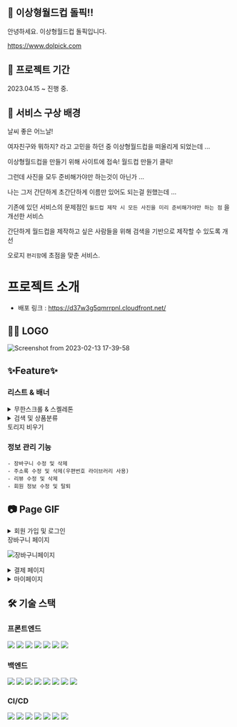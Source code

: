 ## 🐬 이상형월드컵 돌픽!!

안녕하세요. 이상형월드컵 돌픽입니다.

https://www.dolpick.com

## 📆 프로젝트 기간

2023.04.15 ~ 진행 중.

## 🤔 서비스 구상 배경

날씨 좋은 어느날!

여자친구와 뭐하지? 라고 고민을 하던 중 이상형월드컵을 떠올리게 되었는데 ...

이상형월드컵을 만들기 위해 사이트에 접속! 월드컵 만들기 클릭!

그런데 사진을 모두 준비해가야만 하는것이 아닌가 ...

나는 그저 간단하게 초간단하게 이름만 있어도 되는걸 원했는데 ...

기존에 있던 서비스의 문제점인 `월드컵 제작 시 모든 사진을 미리 준비해가야만 하는 점` 을 개선한 서비스

간단하게 월드컵을 제작하고 싶은 사람들을 위해 검색을 기반으로 제작할 수 있도록 개선

오로지 `편리함`에 초점을 맞춘 서비스.

# **프로젝트 소개**

- 배포 링크 : https://d37w3g5qmrrpnl.cloudfront.net/

## **👨‍🌾 LOGO**

![Screenshot from 2023-02-13 17-39-58](https://user-images.githubusercontent.com/93567754/218410220-0b14790a-5f77-4f9f-934d-b33a97df028c.png)

## **✨Feature✨**

### 리스트 & 배너

<details>
    <summary> 무한스크롤 & 스켈레톤</summary>
        
        •  상품 리스트 무한 스크롤 구현
        
        •  모든 상품 스켈레톤 적용
</details>

<details>        
    <summary> 검색 및 상품분류</summary>
        
        •  상품 검색 기능 구현
        
        •  nav바를 통한 상품 분류 페이지로 이동
        
        •  검색어를 입력하지 않은 경우 상품 추천
</details>        
토리지 비우기
    
### 정보 관리 기능 
    - 장바구니 수정 및 삭제
    - 주소록 수정 및 삭제(우편번호 라이브러리 사용)
    - 리뷰 수정 및 삭제
    - 회원 정보 수정 및 탈퇴


## 📷 Page GIF

<details>
<summary> 회원 가입 및 로그인</summary>

![리뷰기능](https://github.com/Ksiyeong/FarmAndPeople-gif/blob/main/%ED%9A%8C%EC%9B%90%EA%B0%80%EC%9E%85%EB%B0%8F%EB%A1%9C%EA%B7%B8%EC%9D%B8.gif?raw=true)

</details>

<summary>장바구니 페이지</summary>

![장바구니페이지](https://github.com/Ksiyeong/FarmAndPeople-gif/blob/main/%EC%9E%A5%EB%B0%94%EA%B5%AC%EB%8B%88%ED%8E%98%EC%9D%B4%EC%A7%80.gif?raw=true)

</details>
<details>
<summary>결제 페이지</summary>

![결제페이지](https://user-images.githubusercontent.com/107738517/215788133-63edb67b-0343-4e7d-81ce-e7c7513f2cbd.gif)

</details>
<details>
<summary>마이페이지</summary>

![마이페이지](https://github.com/Ksiyeong/FarmAndPeople-gif/blob/main/%EB%A7%88%EC%9D%B4%ED%8E%98%EC%9D%B4%EC%A7%80.gif?raw=true)

</details>

## **🛠️ 기술 스택**

### 프론트엔드

<img src="https://img.shields.io/badge/React-61DAFB?style=for-the-badge&logo=React&logoColor=white"> <img src="https://img.shields.io/badge/TypeScript-007ACC?style=for-the-badge&logo=typescript&logoColor=white"> <img src="https://img.shields.io/badge/Tailwind_CSS-38B2AC?style=for-the-badge&logo=tailwind-css&logoColor=white"> <img src="https://img.shields.io/badge/React%20Query-FF4154?style=for-the-badge&logo=React%20Query&logoColor=white"> <img src="https://img.shields.io/badge/Styled Component-DB7093?style=for-the-badge&logo=styled-components&logoColor=white"> <img src="https://img.shields.io/badge/Redux Toolkit-764ABC?style=for-the-badge&logo=Redux&logoColor=white"> <img src="https://img.shields.io/badge/Axios-5A29E4?style=for-the-badge&logo=Axios&logoColor=white">

### 백엔드

<img src="https://img.shields.io/badge/JAVA-007396?style=for-the-badge&logo=java&logoColor=white"> <img src="https://img.shields.io/badge/Spring Boot-6DB33F?style=for-the-badge&logo=Spring Boot&logoColor=white"> <img src="https://img.shields.io/badge/Spring Security-6DB33F?style=for-the-badge&logo=Spring Security&logoColor=white"> <img src="https://img.shields.io/badge/Spring Data Jpa-6DB33F?style=for-the-badge"> <img src="https://img.shields.io/badge/Query%20Dsl-59666C?style=for-the-badge&logo=&logoColor=white"> <img src="https://img.shields.io/badge/MySQL-4479A1?style=for-the-badge&logo=MySQL&logoColor=white"> <img src="https://img.shields.io/badge/JSON%20Web%20Tokens-000000?style=for-the-badge&logo=JSON%20Web%20Tokens&logoColor=white"> <img src="https://img.shields.io/badge/OAuth2.0-000000?style=for-the-badge&logo=&logoColor=white">

### CI/CD

<img src="https://img.shields.io/badge/Github-181717?style=for-the-badge&logo=Github&logoColor=white"> <img src="https://img.shields.io/badge/Amazon%20S3-569A31?style=for-the-badge&logo=Amazon%20S3&logoColor=white"> <img src="https://img.shields.io/badge/AWS%20Amplifyt-FF9900?style=for-the-badge&logo=AWS%20Amplify&logoColor=white"> <img src="https://img.shields.io/badge/Amazon%20RDS-527FFF?style=for-the-badge&logo=Amazon%20RDS&logoColor=white"> <img src="https://img.shields.io/badge/linode-00A95C?style=for-the-badge&logo=linode&logoColor=white"> <img src="https://img.shields.io/badge/Slack-4A154B?style=for-the-badge&logo=slack&logoColor=white"> <img src="https://img.shields.io/badge/Discord-5865F2?style=for-the-badge&logo=Discord&logoColor=white">
